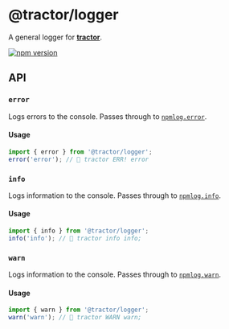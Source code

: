 # @tractor/logger

A general logger for [**tractor**](https://github.com/TradeMe/tractor).

[![npm version](https://img.shields.io/npm/v/@tractor/logger.svg)](https://www.npmjs.com/package/@tractor/logger)

## API

### `error`

Logs errors to the console. Passes through to [`npmlog.error`](https://github.com/npm/npmlog#logloglevel-prefix-message-).

#### Usage

```javascript
import { error } from '@tractor/logger';
error('error'); // 🚜 tractor ERR! error
```

### `info`

Logs information to the console. Passes through to [`npmlog.info`](https://github.com/npm/npmlog#logloglevel-prefix-message-).

#### Usage

```javascript
import { info } from '@tractor/logger';
info('info'); // 🚜 tractor info info;
```

### `warn`

Logs information to the console. Passes through to [`npmlog.warn`](https://github.com/npm/npmlog#logloglevel-prefix-message-).

#### Usage

```javascript
import { warn } from '@tractor/logger';
warn('warn'); // 🚜 tractor WARN warn;
```

